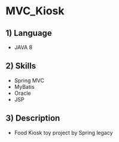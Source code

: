 # MVC_Kiosk

## 1) Language
- JAVA 8

## 2) Skills
- Spring MVC
- MyBatis
- Oracle
- JSP

## 3) Description
- Food Kiosk toy project by Spring legacy
